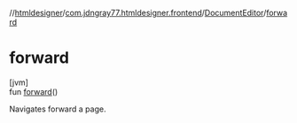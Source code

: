 //[htmldesigner](../../../index.md)/[com.jdngray77.htmldesigner.frontend](../index.md)/[DocumentEditor](index.md)/[forward](forward.md)

# forward

[jvm]\
fun [forward](forward.md)()

Navigates forward a page.
